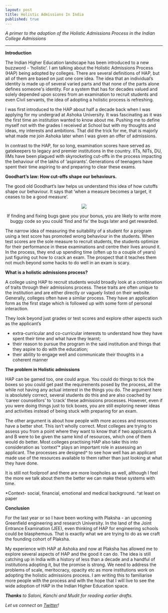 ```yaml
---
layout: post
title: Holistic Admissions In India
published: true
---
```


_A primer to the adoption of the Holistic Admissions Process in the Indian College Admissions_

----

**Introduction**

The Indian Higher Education landscape has been introduced to a new buzzword -  ‘holistic’. I am talking about the Holistic Admissions Process (HAP) being adopted by colleges. There are several definitions of HAP, but all of them are based on just one core idea. The idea that an individual’s identity is made up of several varied parts and that none of the parts alone defines someone's identity. For a system that has for decades valued and solely depended upon scores from an examination to recruit students and even Civil servants, the idea of adopting a holistic process is refreshing. 

I was first introduced to the HAP about half a decade back when I was applying for my undergrad at Ashoka University. It was fascinating as it was the first time an institution wanted to know about me. Pushing me to define myself not with the grades I received at School but with my thoughts and ideas, my interests and ambitions. That did the trick for me, that is majorly what made me join Ashoka later when I was given an offer of admissions. 

In contrast to the HAP, for so long, examination scores have served as gatekeepers to legacy and premier institutions in the country. IITs, NITs, DU, IIMs have been plagued with skyrocketing cut-offs in the process impacting the behaviour of the lakhs of  ‘aspirants’. Generations of teenagers have spent their time aspiring to and preparing to clear these exams.

**Goodhart’s law: How cut-offs shape our behaviours.**

The good old Goodhart’s law helps us understand this idea of how cutoffs shape our behaviour. It says that ‘when a measure becomes a target, it ceases to be a good measure’.

<p align="center">
  <img class="img-responsive" src="https://i.ibb.co/qjRQJJ6/EAq09c-HXs-AUl-RSL.jpg">
</p>
<p align="center">If finding and fixing bugs gave you your bonus, you are likely to write more buggy code so you could ‘find and fix’ the bugs later and get rewarded.</p>

The narrow idea of measuring the suitability of a student for a program using a test score has promoted wrong behaviour in the students. When test scores are the sole measure to recruit students, the students optimize for their performance in these examinations and centre their lives around it. In the process, they end up spending time (often up to a couple of years) just figuring out how to crack an exam. The prospect that it teaches them not much beyond some hacks to do well in an exam is scary. 

**What is a holistic admissions process?**

A college using HAP to recruit students would broadly look at a combination of traits through their admissions process. These traits are often unique to the institution and are either directly or vaguely listed on their website. Generally, colleges often have a similar process. They have an application form as the first stage which is followed up with some form of personal interaction. 

They look beyond just grades or test scores and explore other aspects such as the applicant’s 
- extra-curricular and co-curricular interests to understand how they have spent their time and what have they learnt; 
- their reason to pursue the program in the said institution and things that they aspire to do with the education; 
- their ability to engage well and communicate their thoughts in a coherent manner

**The problem in Holistic admissions**

HAP can be gamed too, one could argue. You could do things to tick the boxes so you could get past the requirements posed by the process, all the while not having any actual interest in the things you do. The argument here is absolutely correct, several students do this and are also coached by ‘career counsellors’ to ‘crack’ these admissions processes. However, even if you were doing things just to tick boxes, you are still exploring newer ideas and activities instead of being stuck with preparing for an exam. 

The other argument is about how people with more access and resources have a better shot. This isn’t wholly correct. Most colleges are trying to assess you from a point where they want to know that if two applicants A and B were to be given the same kind of resources, which one of them would do better. Most colleges practising HAP also take this into consideration as ‘context’* plays an important role in assessing an applicant. The processes are designed^ to see how well has an applicant made use of the resources available to them rather than just looking at what they have done. 

It is still not foolproof and there are more loopholes as well, although I feel the more we talk about them the better we can make these systems with time. 

*Context- social, financial, emotional and medical background. 
^at least on paper

**Conclusion**

For the last year or so I have been working with Plaksha - an upcoming Greenfield engineering and research University. In the land of the Joint Entrance Examination (JEE), even thinking of HAP for engineering schools could be blasphemous. That is exactly what we are trying to do as we craft the founding cohort of Plaksha. 

My experience with HAP at Ashoka and now at Plaksha has allowed me to explore several aspects of HAP and the good it can do. The idea is still catching up in India with a history of less than a decade and a handful of institutions adopting it, but the promise is strong. We need to address the problems of scale, meritocracy, opacity etc as more institutions work on adopting the holistic admissions process. I am writing this to familiarise more people with the process and with the hope that I will live to see the wide adoption of HAP in the Indian Higher Education space. 



_**Thanks** to Saloni, Kanchi and Mudit for reading earlier drafts._


_Let us connect on [Twitter](https://www.twitter.com/whysosuso/)!_
